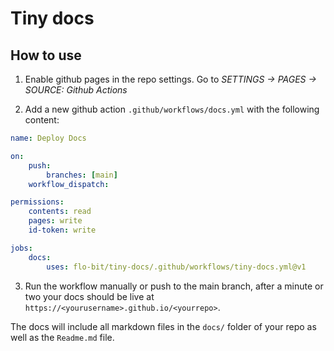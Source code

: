 # Tiny docs

## How to use

1. Enable github pages in the repo settings. Go to _SETTINGS &rarr; PAGES &rarr; SOURCE: Github Actions_

2. Add a new github action `.github/workflows/docs.yml` with the following content:

```yaml
name: Deploy Docs

on:
    push:
        branches: [main]
    workflow_dispatch:

permissions:
    contents: read
    pages: write
    id-token: write

jobs:
    docs:
        uses: flo-bit/tiny-docs/.github/workflows/tiny-docs.yml@v1
```

3. Run the workflow manually or push to the main branch, after a minute or two your docs should be live at `https://<yourusername>.github.io/<yourrepo>`.

The docs will include all markdown files in the `docs/` folder of your repo as well as the `Readme.md` file.